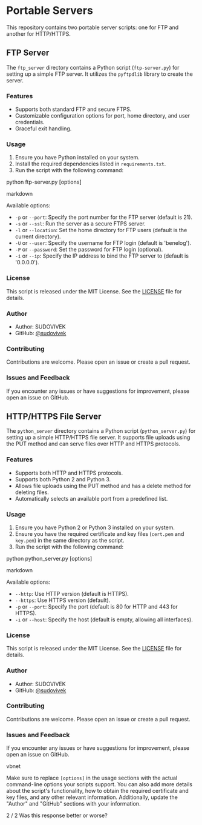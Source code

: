 # Portable Servers

This repository contains two portable server scripts: one for FTP and another for HTTP/HTTPS.

## FTP Server

The `ftp_server` directory contains a Python script (`ftp-server.py`) for setting up a simple FTP server. It utilizes the `pyftpdlib` library to create the server. 

### Features

- Supports both standard FTP and secure FTPS.
- Customizable configuration options for port, home directory, and user credentials.
- Graceful exit handling.

### Usage

1. Ensure you have Python installed on your system.
2. Install the required dependencies listed in `requirements.txt`.
3. Run the script with the following command:
   

python ftp-server.py [options]

markdown


Available options:

- `-p` or `--port`: Specify the port number for the FTP server (default is 21).
- `-s` or `--ssl`: Run the server as a secure FTPS server.
- `-l` or `--location`: Set the home directory for FTP users (default is the current directory).
- `-U` or `--user`: Specify the username for FTP login (default is 'benelog').
- `-P` or `--password`: Set the password for FTP login (optional).
- `-i` or `--ip`: Specify the IP address to bind the FTP server to (default is '0.0.0.0').

### License

This script is released under the MIT License. See the [LICENSE](./ftp_server/LICENSE) file for details.

### Author

- Author: SUDOVIVEK
- GitHub: [@sudovivek](https://github.com/sudovivek)

### Contributing

Contributions are welcome. Please open an issue or create a pull request.

### Issues and Feedback

If you encounter any issues or have suggestions for improvement, please open an issue on GitHub.

## HTTP/HTTPS File Server

The `python_server` directory contains a Python script (`python_server.py`) for setting up a simple HTTP/HTTPS file server. It supports file uploads using the PUT method and can serve files over HTTP and HTTPS protocols.

### Features

- Supports both HTTP and HTTPS protocols.
- Supports both Python 2 and Python 3.
- Allows file uploads using the PUT method and has a delete method for deleting files.
- Automatically selects an available port from a predefined list.

### Usage

1. Ensure you have Python 2 or Python 3 installed on your system.
2. Ensure you have the required certificate and key files (`cert.pem` and `key.pem`) in the same directory as the script.
3. Run the script with the following command:

python python_server.py [options]

markdown


Available options:

- `--http`: Use HTTP version (default is HTTPS).
- `--https`: Use HTTPS version (default).
- `-p` or `--port`: Specify the port (default is 80 for HTTP and 443 for HTTPS).
- `-i` or `--host`: Specify the host (default is empty, allowing all interfaces).

### License

This script is released under the MIT License. See the [LICENSE](./python_server/LICENSE) file for details.

### Author

- Author: SUDOVIVEK
- GitHub: [@sudovivek](https://github.com/sudovivek)

### Contributing

Contributions are welcome. Please open an issue or create a pull request.

### Issues and Feedback

If you encounter any issues or have suggestions for improvement, please open an issue on GitHub.

vbnet


Make sure to replace `[options]` in the usage sections with the actual command-line options your scripts support. You can also add more details about the script's functionality, how to obtain the required certificate and key files, and any other relevant information. Additionally, update the "Author" and "GitHub" sections with your information.

2 / 2
Was this response better or worse?
